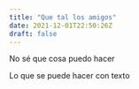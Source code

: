 ```yaml
---
title: "Que tal los amigos"
date: 2021-12-01T22:50:26Z
draft: false
---
```


No sé que cosa puedo hacer

Lo que se puede hacer con texto